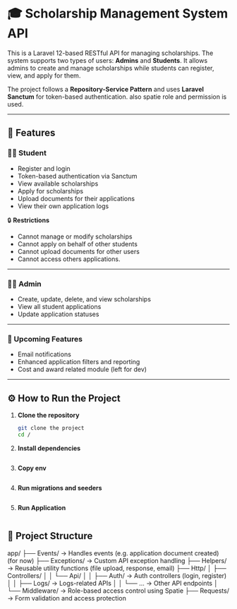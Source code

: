# 🎓 Scholarship Management System API

This is a Laravel 12-based RESTful API for managing scholarships. The system supports two types of users: **Admins** and **Students**. It allows admins to create and manage scholarships while students can register, view, and apply for them.

The project follows a **Repository-Service Pattern** and uses **Laravel Sanctum** for token-based authentication.
also spatie role and permission is used.

---

## 📌 Features

### 🧑‍🎓 Student
- Register and login
- Token-based authentication via Sanctum
- View available scholarships
- Apply for scholarships
- Upload documents for their applications
- View their own application logs

🔒 **Restrictions**
- Cannot manage or modify scholarships
- Cannot apply on behalf of other students
- Cannot upload documents for other users
- Cannot access others applications.

---

### 👨‍💼 Admin
- Create, update, delete, and view scholarships
- View all student applications
- Update application statuses

---

### 🚧 Upcoming Features
- Email notifications
- Enhanced application filters and reporting
- Cost and award related module (left for dev)

---

## ⚙️ How to Run the Project

1. **Clone the repository**
   ```bash
   git clone the project
   cd /
2. **Install dependencies**
   ```composer install
3. **Copy env**
   ```cp .env.example .env
4. **Run migrations and seeders**
   ```php artisan migrate --seed
5. **Run Application**
   ```php artisan serve

## 🧱 Project Structure

app/
├── Events/            → Handles events (e.g. application document created) (for now)
├── Exceptions/        → Custom API exception handling
├── Helpers/           → Reusable utility functions (file upload, response, email)
├── Http/
│   ├── Controllers/
│   │   └── Api/
│   │       ├── Auth/   → Auth controllers (login, register)
│   │       ├── Logs/   → Logs-related APIs
│   │       └── ...     → Other API endpoints
│   └── Middleware/     → Role-based access control using Spatie
├── Requests/          → Form validation and access protection

